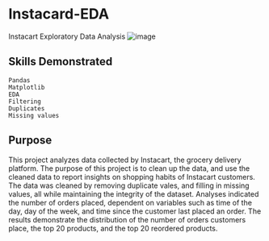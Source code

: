 # Instacard-EDA
Instacart Exploratory Data Analysis
![image](https://user-images.githubusercontent.com/115895428/216845847-c3946b83-65c9-4373-824c-188fa68c1d17.png)

## Skills Demonstrated
    Pandas
    Matplotlib
    EDA
    Filtering
    Duplicates 
    Missing values

## Purpose
This project analyzes data collected by Instacart, the grocery delivery platform. The purpose of this project is to clean up the data, and use the cleaned data to report insights on shopping habits of Instacart customers. The data  was cleaned by removing duplicate vales, and filling in missing values, all while maintaining the integrity of the dataset. Analyses indicated the number of orders placed, dependent on variables such as time of the day, day of the week, and time since the customer last placed an order. The results demonstrate the distribution of the number of orders customers place, the top 20 products, and the top 20 reordered products. 
